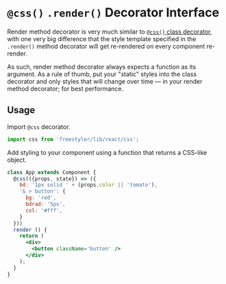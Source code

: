 # `@css()` `.render()` Decorator Interface

Render method decorator is very much similar to [`@css()` class decorator](./css-class-decorator.md), with one
very big difference that the style template specified in the `.render()` method decorator will get re-rendered
on every component re-render.

As such, render method decorator always expects a function as its argument. As a rule of thumb, put your "static"
styles into the class decorator and only styles that will change over time &mdash; in your render method decorator;
for best performance.


## Usage

Import `@css` decorator.

```js
import css from 'freestyler/lib/react/css';
```

Add styling to your component using a function that returns a CSS-like object.

```jsx
class App extends Component {
  @css(({props, state}) => ({
    bd: '1px solid ' + (props.color || 'tomato'),
    '& > button': {
      bg: 'red',
      bdrad: '5px',
      col: '#fff',
    }
  }))
  render () {
    return (
      <div>
        <button className='button' />
      </div>
    );
  }
}
```
